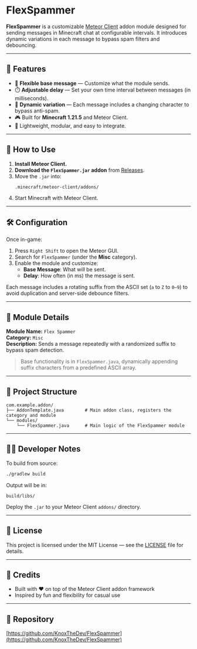 # FlexSpammer

**FlexSpammer** is a customizable [Meteor Client](https://github.com/MeteorDevelopment/meteor-client) addon module designed for sending messages in Minecraft chat at configurable intervals. It introduces dynamic variations in each message to bypass spam filters and debouncing.

---

## 🌟 Features

- 🧠 **Flexible base message** — Customize what the module sends.
- ⏱️ **Adjustable delay** — Set your own time interval between messages (in milliseconds).
- 🔁 **Dynamic variation** — Each message includes a changing character to bypass anti-spam.
- 🎮 Built for **Minecraft 1.21.5** and Meteor Client.
- 🧩 Lightweight, modular, and easy to integrate.

---

## 🔧 How to Use

1. **Install Meteor Client.**
2. **Download the `FlexSpammer.jar` addon** from [Releases](https://github.com/KnoxTheDev/FlexSpammer/releases).
3. Move the `.jar` into:
   ```
   .minecraft/meteor-client/addons/
   ```
4. Start Minecraft with Meteor Client.

---

## 🛠️ Configuration

Once in-game:

1. Press `Right Shift` to open the Meteor GUI.
2. Search for `FlexSpammer` (under the **Misc** category).
3. Enable the module and customize:
   - **Base Message**: What will be sent.
   - **Delay**: How often (in ms) the message is sent.

Each message includes a rotating suffix from the ASCII set (`a` to `Z` to `0–9`) to avoid duplication and server-side debounce filters.

---

## 🧩 Module Details

**Module Name:** `Flex Spammer`  
**Category:** `Misc`  
**Description:** Sends a message repeatedly with a randomized suffix to bypass spam detection.

> Base functionality is in `FlexSpammer.java`, dynamically appending suffix characters from a predefined ASCII array.

---

## 📁 Project Structure

```
com.example.addon/
├── AddonTemplate.java        # Main addon class, registers the category and module
└── modules/
    └── FlexSpammer.java      # Main logic of the FlexSpammer module
```

---

## 👨‍💻 Developer Notes

To build from source:

```bash
./gradlew build
```

Output will be in:

```
build/libs/
```

Deploy the `.jar` to your Meteor Client `addons/` directory.

---

## 🧾 License

This project is licensed under the MIT License — see the [LICENSE](./LICENSE) file for details.

---

## 🤝 Credits

- Built with ❤️ on top of the Meteor Client addon framework
- Inspired by fun and flexibility for casual use

---

## 🔗 Repository

[https://github.com/KnoxTheDev/FlexSpammer](https://github.com/KnoxTheDev/FlexSpammer)
